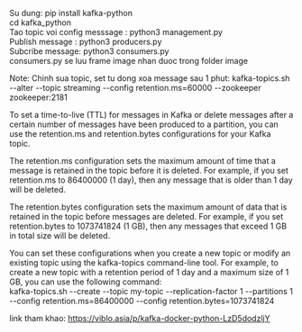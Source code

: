 Su dung: pip install kafka-python<br>
cd kafka_python <br>
Tao topic voi config messsage : python3 management.py <br>
Publish message : python3 producers.py <br>
Subcribe message: python3 consumers.py <br>
consumers.py se luu frame image nhan duoc trong folder image <br>



Note:
Chinh sua topic, set tu dong xoa message sau 1 phut: kafka-topics.sh --alter --topic streaming --config retention.ms=60000 --zookeeper zookeeper:2181 <br>


To set a time-to-live (TTL) for messages in Kafka or delete messages after a certain number of messages have been produced to a partition, you can use the retention.ms and retention.bytes configurations for your Kafka topic. <br>

The retention.ms configuration sets the maximum amount of time that a message is retained in the topic before it is deleted. For example, if you set retention.ms to 86400000 (1 day), then any message that is older than 1 day will be deleted. <br>

The retention.bytes configuration sets the maximum amount of data that is retained in the topic before messages are deleted. For example, if you set retention.bytes to 1073741824 (1 GB), then any messages that exceed 1 GB in total size will be deleted. <br>

You can set these configurations when you create a new topic or modify an existing topic using the kafka-topics command-line tool. For example, to create a new topic with a retention period of 1 day and a maximum size of 1 GB, you can use the following command: <br>
kafka-topics.sh --create --topic my-topic --replication-factor 1 --partitions 1 --config retention.ms=86400000 --config retention.bytes=1073741824 <br>

link tham khao: https://viblo.asia/p/kafka-docker-python-LzD5dodzljY
